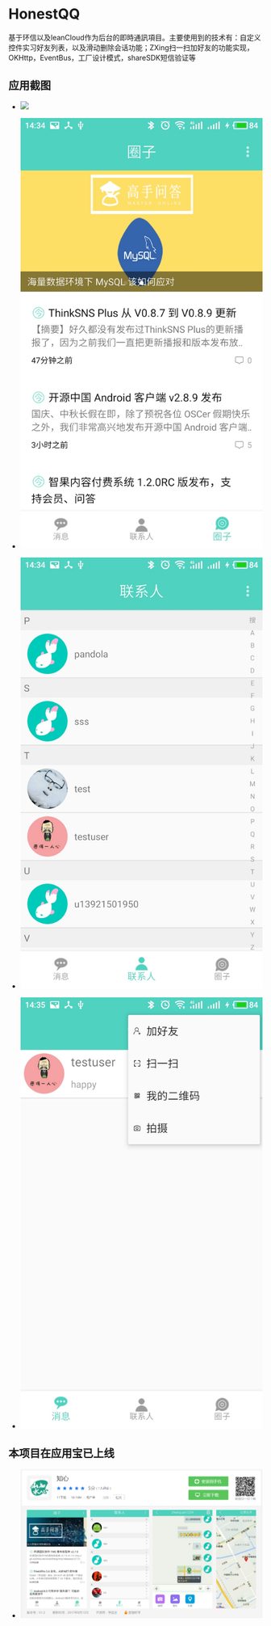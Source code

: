 # HonestQQ
基于环信以及leanCloud作为后台的即時通訊項目。主要使用到的技术有：自定义控件实习好友列表，以及滑动删除会话功能；ZXing扫一扫加好友的功能实现，OKHttp，EventBus，工厂设计模式，shareSDK短信验证等

应用截图
--------
* ![](https://github.com/zicen/HonestQQ/blob/master/image/S70929-143421.jpg)

* ![](https://github.com/zicen/HonestQQ/blob/master/image/S70929-143432.jpg)

* ![](https://github.com/zicen/HonestQQ/blob/master/image/S70929-143458.jpg)

* ![](https://github.com/zicen/HonestQQ/blob/master/image/S70929-143505.jpg)

本项目在应用宝已上线
--------
* ![](https://github.com/zicen/HonestQQ/blob/master/image/Image.png)
